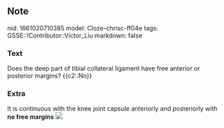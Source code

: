 ## Note
nid: 1661020710385
model: Cloze-chrisc-ff04e
tags: GSSE::!Contributor::Victor_Liu
markdown: false

### Text
Does the deep part of tibial collateral ligament have free anterior or posterior margins? {{c2::No}}

### Extra
It is continuous with the knee joint capsule anteriorly and
posteriorly with <b>no free margins</b> <img src= 
"paste-9ecbc02c5c2900865a3f15d9a41ec2dfffecca40.jpg">
